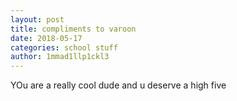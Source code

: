 ```yaml
---
layout: post
title: compliments to varoon
date: 2018-05-17
categories: school stuff
author: 1mmad1llp1ckl3
---
```


YOu are a really cool dude and u deserve a high five
